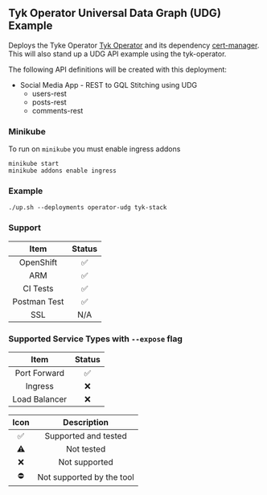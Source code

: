 ## Tyk Operator Universal Data Graph (UDG) Example
Deploys the Tyke Operator [Tyk Operator](https://github.com/TykTechnologies/tyk-operator) and its dependency
[cert-manager](https://github.com/jetstack/cert-manager). This will also stand up a UDG API
example using the tyk-operator.

The following API definitions will be created with this deployment:
- Social Media App - REST to GQL Stitching using UDG
	- users-rest
	- posts-rest
	- comments-rest

### Minikube
To run on `minikube` you must enable ingress addons

```
minikube start
minikube addons enable ingress
```

### Example
```
./up.sh --deployments operator-udg tyk-stack
```

### Support
|     Item     |       Status       |
|:------------:|:------------------:|
|  OpenShift   | :white_check_mark: |
|     ARM      | :white_check_mark: |
|   CI Tests   | :white_check_mark: |
| Postman Test | :white_check_mark: |
|     SSL      |        N/A         |

### Supported Service Types with `--expose` flag
|     Item      |       Status       |
|:-------------:|:------------------:|
| Port Forward  | :white_check_mark: |
|    Ingress    |        :x:         |
| Load Balancer |        :x:         |

|        Icon        |        Description        |
|:------------------:|:-------------------------:|
| :white_check_mark: |   Supported and tested    |
|     :warning:      |        Not tested         |
|        :x:         |       Not supported       |
|     :no_entry:     | Not supported by the tool |
